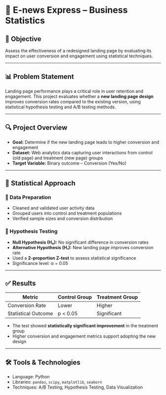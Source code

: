 # 📰 E-news Express – Business Statistics

## 🎯 Objective  
Assess the effectiveness of a redesigned landing page by evaluating its impact on user conversion and engagement using statistical techniques.

---

## 📊 Problem Statement  
Landing page performance plays a critical role in user retention and engagement. This project evaluates whether a **new landing page design** improves conversion rates compared to the existing version, using statistical hypothesis testing and A/B testing methods.

---

## 🔍 Project Overview  
- **Goal:** Determine if the new landing page leads to higher conversion and engagement  
- **Dataset:** Web analytics data capturing user interactions from control (old page) and treatment (new page) groups  
- **Target Variable:** Binary outcome – Conversion (Yes/No)

---

## 🧠 Statistical Approach  

### 🔧 Data Preparation  
- Cleaned and validated user activity data  
- Grouped users into control and treatment populations  
- Verified sample sizes and conversion distribution  

### 🧪 Hypothesis Testing  
- **Null Hypothesis (H₀):** No significant difference in conversion rates  
- **Alternative Hypothesis (H₁):** New landing page improves conversion rate  
- Used a **2-proportion Z-test** to assess statistical significance  
- Significance level: α = 0.05

---

## ✅ Results  

| Metric              | Control Group | Treatment Group |
|---------------------|---------------|-----------------|
| Conversion Rate     | Lower         | Higher          |
| Statistical Outcome | p < 0.05      | Significant     |

- The test showed **statistically significant improvement** in the treatment group  
- Higher conversion and engagement metrics support adopting the new design

---

## 🛠️ Tools & Technologies  
- Language: Python  
- Libraries: `pandas`, `scipy`, `matplotlib`, `seaborn`  
- Techniques: A/B Testing, Hypothesis Testing, Data Visualization
